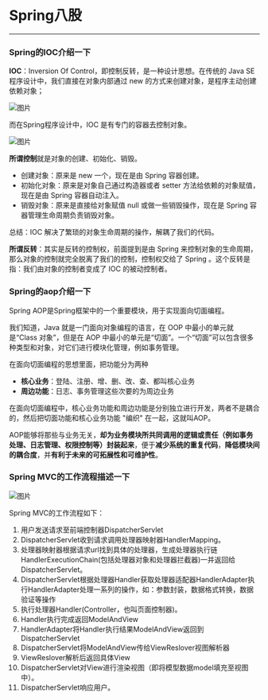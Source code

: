 # Spring八股

------

### Spring的IOC介绍一下

**IOC**：Inversion Of Control，即控制反转，是一种设计思想。在传统的 Java SE 程序设计中，我们直接在对象内部通过 new 的方式来创建对象，是程序主动创建依赖对象；

![图片](https://mmbiz.qpic.cn/sz_mmbiz_png/J0g14CUwaZfQFwefcVKVTArNRnzbZ8CBWQibV45QdvgG3GzkOLsNuO3E9JibT4ZxkiaOl8bDjIZIZnroJLcAA3PHg/640?wx_fmt=png&from=appmsg&wxfrom=5&wx_lazy=1&wx_co=1)

而在Spring程序设计中，IOC 是有专门的容器去控制对象。

![图片](https://mmbiz.qpic.cn/sz_mmbiz_png/J0g14CUwaZfQFwefcVKVTArNRnzbZ8CBVHIoUBO41Vy2JhjNwYo8icbCqT4W2z2PNF8SCicfoZ6jibSnQjdLqhqjA/640?wx_fmt=png&from=appmsg&wxfrom=5&wx_lazy=1&wx_co=1)

**所谓控制**就是对象的创建、初始化、销毁。

- 创建对象：原来是 new 一个，现在是由 Spring 容器创建。
- 初始化对象：原来是对象自己通过构造器或者 setter 方法给依赖的对象赋值，现在是由 Spring 容器自动注入。
- 销毁对象：原来是直接给对象赋值 null 或做一些销毁操作，现在是 Spring 容器管理生命周期负责销毁对象。

总结：IOC 解决了繁琐的对象生命周期的操作，解耦了我们的代码。

**所谓反转**：其实是反转的控制权，前面提到是由 Spring 来控制对象的生命周期，那么对象的控制就完全脱离了我们的控制，控制权交给了 Spring 。这个反转是指：我们由对象的控制者变成了 IOC 的被动控制者。



### Spring的aop介绍一下

Spring AOP是Spring框架中的一个重要模块，用于实现面向切面编程。

我们知道，Java 就是一门面向对象编程的语言，在 OOP 中最小的单元就是“Class 对象”，但是在 AOP 中最小的单元是“切面”。一个“切面”可以包含很多种类型和对象，对它们进行模块化管理，例如事务管理。

在面向切面编程的思想里面，把功能分为两种

- **核心业务**：登陆、注册、增、删、改、查、都叫核心业务
- **周边功能**：日志、事务管理这些次要的为周边业务

在面向切面编程中，核心业务功能和周边功能是分别独立进行开发，两者不是耦合的，然后把切面功能和核心业务功能 "编织" 在一起，这就叫AOP。

AOP能够将那些与业务无关，**却为业务模块所共同调用的逻辑或责任（例如事务处理、日志管理、权限控制等）封装起来**，便于**减少系统的重复代码**，**降低模块间的耦合度**，并**有利于未来的可拓展性和可维护性**。



### Spring MVC的工作流程描述一下

![图片](https://mmbiz.qpic.cn/sz_mmbiz_jpg/J0g14CUwaZfQFwefcVKVTArNRnzbZ8CBSNEH93VxLOnMgY7kTfMWJPoicFAJLWuHnGvO1vx08A3xAYqLVy8BAPQ/640?wx_fmt=jpeg&from=appmsg&wxfrom=5&wx_lazy=1&wx_co=1)

Spring MVC的工作流程如下：

1. 用户发送请求至前端控制器DispatcherServlet
2. DispatcherServlet收到请求调用处理器映射器HandlerMapping。
3. 处理器映射器根据请求url找到具体的处理器，生成处理器执行链HandlerExecutionChain(包括处理器对象和处理器拦截器)一并返回给DispatcherServlet。
4. DispatcherServlet根据处理器Handler获取处理器适配器HandlerAdapter执行HandlerAdapter处理一系列的操作，如：参数封装，数据格式转换，数据验证等操作
5. 执行处理器Handler(Controller，也叫页面控制器)。
6. Handler执行完成返回ModelAndView
7. HandlerAdapter将Handler执行结果ModelAndView返回到DispatcherServlet
8. DispatcherServlet将ModelAndView传给ViewReslover视图解析器
9. ViewReslover解析后返回具体View
10. DispatcherServlet对View进行渲染视图（即将模型数据model填充至视图中）。
11. DispatcherServlet响应用户。